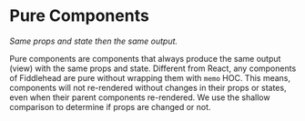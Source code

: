 # Pure Components

_Same props and state then the same output._

Pure components are components that always produce the same output (view) with the same props and state.
Different from React, any components of Fiddlehead are pure without wrapping them with `memo` HOC.
This means, components will not re-rendered without changes in their props or states,
even when their parent components re-rendered.
We use the shallow comparison to determine if props are changed or not.
